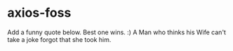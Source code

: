 # axios-foss
Add a funny quote below. Best one wins. :)
A Man who thinks his Wife can't take a joke forgot that she took him.
